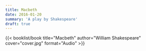 ```yaml
---
title: Macbeth
date: 2016-01-20
summary: 'A play by Shakespeare'
draft: true
---
```


{{< booklist/book
title="Macbeth"
author="William Shakespeare"
cover="cover.jpg"
format="Audio" >}}
